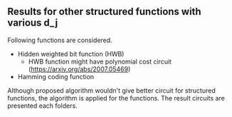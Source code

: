 ## Results for other structured functions with various d_j 

Following functions are considered.
- Hidden weighted bit function (HWB)
  - HWB function might have polynomial cost circuit (https://arxiv.org/abs/2007.05469)
- Hamming coding function

Although proposed algorithm wouldn't give better circuit for structured functions, the algorithm is applied for the functions.
The result circuits are presented each folders.
